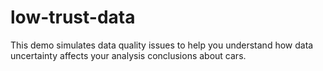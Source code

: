 # low-trust-data
This demo simulates data quality issues to help you understand how data uncertainty affects your analysis conclusions about cars.
